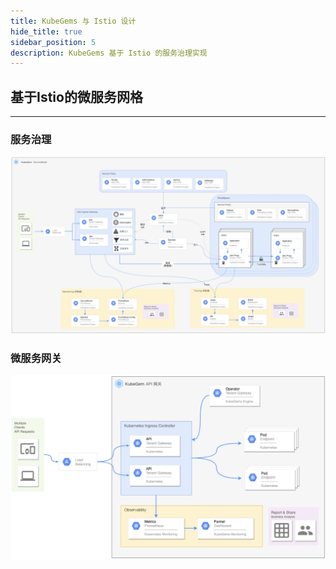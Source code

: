 ```yaml
---
title: KubeGems 与 Istio 设计
hide_title: true
sidebar_position: 5
description: KubeGems 基于 Istio 的服务治理实现
---
```


## 基于Istio的微服务网格

--- 

### 服务治理

![](./assets/service-mesh.jpg)



### 微服务网关

![](./assets/api-gateway-basic.jpg)
